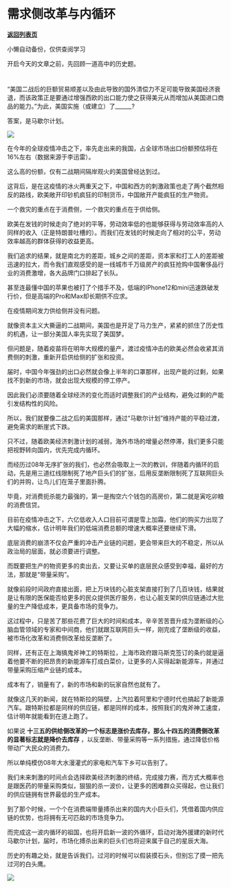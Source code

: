 # 需求侧改革与内循环

[**返回列表页**](/gzh/政事堂2019)

小懒自动备份，仅供查阅学习

开启今天的文章之前，先回顾一道高中的历史题。  

  

#
“美国二战后的巨额贸易顺差以及由此导致的国外清偿力不足可能导致美国经济衰退，而该政策正是要通过增强西欧的出口能力使之获得美元从而增加从美国进口商品的能力。”为此，美国实施（或建立）了______?

  

答案，是马歇尔计划。

  

![](https://mmbiz.qpic.cn/mmbiz_jpg/rxhS23yu8cNVFGeib1bhTPYocSKFQ2lyzhQ8uap63MDfxu5dcs1yyDNd07JH71xRUzGyCHrCA6UiarqYOgicIcP6w/640?wx_fmt=jpeg)

  

在今年的全球疫情冲击之下，率先走出来的我国，占全球市场出口份额预估将在16%左右（数据来源于李迅雷）。

  

这么高的份额，仅有二战期间隔岸观火的美国曾经达到过。

  

这背后，是在这疫情的冰火两重天之下，中国和西方的刺激政策也走了两个截然相反的路线，欧美敞开印钞机疯狂的印制货币，中国敞开产能疯狂的生产物资。

  

一个救灾的重点在于消费侧，一个救灾的重点在于供给侧。  

  

欧美在发钱的时候走向了绝对的平等，劳动效率低的也能够获得与劳动效率高的人同样的收入（正是特朗普吐槽的）。而我们在发钱的时候走向了相对的公平，劳动效率越高的群体获得的收益更高。

  

我们追求的结果，就是南北方的差距，城乡之间的差距，资本家和打工人的差距被迅速的拉大，而令我们直观感受的是一线城市千万级房产的疯狂抢购中国奢侈品行业的消费激增，各大品牌门口排起了长队。

  

甚至连最懂中国的苹果也被打了个措手不及，低端的IPhone12和mini迅速跌破发行价，但是高端的Pro和Max却长期供不应求。  

  

在疫情期间发力供给侧并没有问题。

  

就像资本主义大撕逼的二战期间，美国也是开足了马力生产，紧紧的抓住了历史性的机遇，让一部分美国人率先实现了美国梦。  

  

但问题是，随着疫苗将在明年大规模的量产，渡过疫情冲击的欧美必然会收紧其消费侧的刺激，重新开启供给侧的扩张和投资。

  

届时，中国今年强劲的出口必然就会像上半年的口罩那样，出现产能的过剩，如果找不到新的市场，就会出现大规模的停工停产。

  

因此我们必须要随着全球经济的变化而适时调整我们的产业结构，避免过剩的产能引发结构性的风险。  

  

所以，我们就要像二战之后的美国那样，通过“马歇尔计划”维持产能的平稳过渡，避免需求的断崖式下跌。

  

只不过，随着欧美经济刺激计划的减弱，海外市场的增量必然停滞，我们更多只能把视野转向国内，优先完成内循环。  

  

而经历过08年无序扩张的我们，也必然会吸取上一次的教训，伴随着内循环的启动，先是用三道红线限制死了地产巨头们的扩张，后用反垄断限制死了互联网巨头们的并购，让鸟儿们在笼子里面扑腾。  

  

毕竟，对消费扼杀能力最强的，第一是掏空六个钱包的高房价，第二就是寅吃卯粮的消费信贷。  

  

目前在疫情冲击之下，六亿低收入人口目前可谓是雪上加霜，他们的购买力出现了大幅的缩水，估计明年我们的低端消费总额的增速大概率还要继续下滑。  

  

底层消费的崩溃不仅会严重的冲击产业链的问题，更会带来巨大的不稳定，所以从政治局的层面，就必须要进行调整。

  

而既要把生产的物资更多的卖出去，又要让买单的底层民众感受到幸福，最好的方法，那就是“带量采购”。

  

就像前段时间政府直接出面，把上万块钱的心脏支架直接打到了几百块钱，结果就是让有限的医保能否给更多的民众提供医疗服务，也让心脏支架的供应链通过大批量的生产降低成本，更具备市场的竞争力。

  

这过程中，只是苦了那些花费了巨大的时间和成本，辛辛苦苦晋升成为垄断级的心脑血管领域的专家和中间商，他们就跟互联网巨头一样，刚完成了垄断级的收益，被市场化改革和消费侧改革给反垄断了。  

  

同样，还有正在上海搞鬼斧神工的特斯拉，上海市政府跟马斯克签订的条约就是逼着他要不断的把昂贵的新能源车打成白菜价，让更多的人买得起新能源车，并通过带量采购压缩产业链的成本。  

  

成本有了，销量有了，新的市场和新的玩家自然也就有了。  

  

就像这几天的新闻，就在特斯拉的隔壁，上汽拉着阿里和宁德时代也搞起了新能源汽车。跟特斯拉都是同样的供应链，都是同样的成本，按照我们的鬼斧神工速度，估计明年就能看到在道上跑了。  

  

如果说 **十三五的供给侧改革的一个标志是涨价去库存，那么十四五的消费侧改革的显著标志就是降价去库存**
，以反垄断、带量采购等一系列措施，通过降低价格带动广大民众的消费力。

  

所以单纯模仿08年大水漫灌式的家电和汽车下乡可以告别了。

  

我们未来刺激的时间点会选择欧美经济刺激的终结，完成接力赛，而方式大概率也是跟医药的带量采购类似，狠狠的杀一波价，让更多的困难群众买得起，也让我们的供应链拥有世界最低的生产成本。

  

到了那个时候，一个个在消费端带量搏杀出来的国内大小巨头们，凭借着国内供应链的优势，也将拥有无可匹敌的市场竞争力。

  

而完成这一波内循环的祖国，也将开启新一波的外循环，启动对海外援建的新时代马歇尔计划，届时，市场化搏杀出来的巨头们也将迎来属于自己的星辰大海。

  

历史的有趣之处，就是告诉我们，过河的时候可以假装摸石头，但别忘了摸一把先过河的白头鹰。

  

![](https://mmbiz.qpic.cn/mmbiz_jpg/rxhS23yu8cPp0iaKAfe0ZsWfgGcY72o9Nror8TicrtnlDsqzY7y4Kum4fM3X0FMEGlbvm9HvZUiaETSnLt4DHNLbQ/640?wx_fmt=jpeg)

